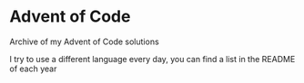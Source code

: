 # Advent of Code

Archive of my Advent of Code solutions

I try to use a different language every day, you can find a list in the README of each year
